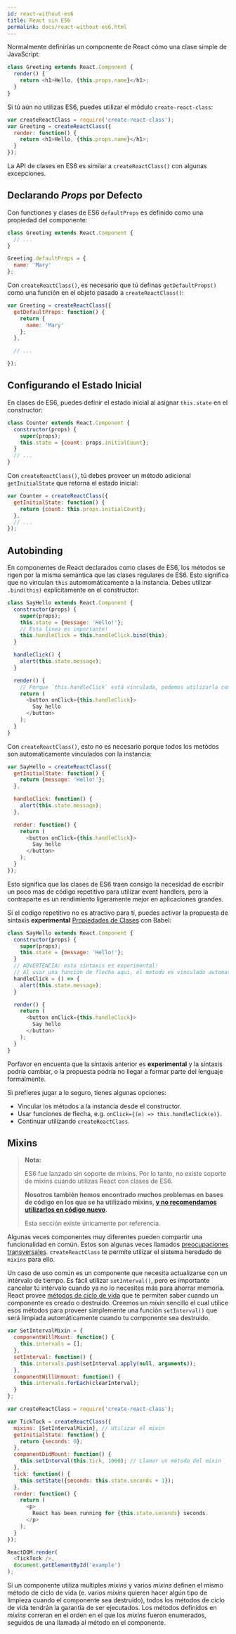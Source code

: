 ```yaml
---
id: react-without-es6
title: React sin ES6
permalink: docs/react-without-es6.html
---
```


Normalmente definirías un componente de React cómo una clase simple de JavaScript:

```javascript
class Greeting extends React.Component {
  render() {
    return <h1>Hello, {this.props.name}</h1>;
  }
}
```

Si tú aún no utilizas ES6, puedes utilizar el módulo `create-react-class`:


```javascript
var createReactClass = require('create-react-class');
var Greeting = createReactClass({
  render: function() {
    return <h1>Hello, {this.props.name}</h1>;
  }
});
```

La API de clases en ES6 es similar a `createReactClass()` con algunas excepciones.

## Declarando _Props_ por Defecto

Con functiones y clases de ES6 `defaultProps` es definido como una propiedad del componente:

```javascript
class Greeting extends React.Component {
  // ...
}

Greeting.defaultProps = {
  name: 'Mary'
};
```

Con `createReactClass()`, es necesario que tú definas `getDefaultProps()` como una función en el objeto pasado a `createReactClass()`:

```javascript
var Greeting = createReactClass({
  getDefaultProps: function() {
    return {
      name: 'Mary'
    };
  },

  // ...

});
```

## Configurando el Estado Inicial

En clases de ES6, puedes definir el estado inicial al asignar `this.state` en el constructor:

```javascript
class Counter extends React.Component {
  constructor(props) {
    super(props);
    this.state = {count: props.initialCount};
  }
  // ...
}
```

Con `createReactClass()`, tú debes proveer un método adicional `getInitialState` que retorna el estado inicial:

```javascript
var Counter = createReactClass({
  getInitialState: function() {
    return {count: this.props.initialCount};
  },
  // ...
});
```

## Autobinding

En componentes de React declarados como clases de ES6, los métodos se rigen por la misma semántica que las clases regulares de ES6. Esto significa que no vinculan `this` automomáticamente a la instancia. Debes utilizar `.bind(this)` explícitamente en el constructor:

```javascript
class SayHello extends React.Component {
  constructor(props) {
    super(props);
    this.state = {message: 'Hello!'};
    // Esta linea es importante!
    this.handleClick = this.handleClick.bind(this);
  }

  handleClick() {
    alert(this.state.message);
  }

  render() {
    // Porque `this.handleClick` está vinculada, podemos utilizarla como un event handler
    return (
      <button onClick={this.handleClick}>
        Say hello
      </button>
    );
  }
}
```

Con `createReactClass()`, esto no es necesario porque todos los metódos son automaticamente vinculados con la instancia:

```javascript
var SayHello = createReactClass({
  getInitialState: function() {
    return {message: 'Hello!'};
  },

  handleClick: function() {
    alert(this.state.message);
  },

  render: function() {
    return (
      <button onClick={this.handleClick}>
        Say hello
      </button>
    );
  }
});
```

Esto significa que las clases de ES6 traen consigo la necesidad de escribir un poco mas de código repetitivo para utilizar event handlers, pero la contraparte es un rendimiento ligeramente mejor en aplicaciones grandes.

Sí el codigo repetitivo no es atractivo para tí, puedes activar la propuesta de síntaxis **experimental** [Propiedades de Clases](https://babeljs.io/docs/plugins/transform-class-properties/) con Babel:


```javascript
class SayHello extends React.Component {
  constructor(props) {
    super(props);
    this.state = {message: 'Hello!'};
  }
  // ADVERTENCIA: esta síntaxis es experimental!
  // Al usar una función de flecha aqui, el metodo es vinculado automaticamente:
  handleClick = () => {
    alert(this.state.message);
  }

  render() {
    return (
      <button onClick={this.handleClick}>
        Say hello
      </button>
    );
  }
}
```

Porfavor en encuenta que la síntaxis anterior es **experimental** y la síntaxis podría cambiar, o la propuesta podría no llegar a formar parte del lenguaje formalmente.

Si prefieres jugar a lo seguro, tienes algunas opciones:

* Vincular los métodos a la instancia desde el constructor.
* Usar funciones de flecha, e.g. `onClick={(e) => this.handleClick(e)}`.
* Continuar utilizando `createReactClass`.

## Mixins

>**Nota:**
>
>ES6 fue lanzado sin soporte de mixins. Por lo tanto, no existe soporte de mixins cuando utilizas React con clases de ES6.
>
>**Nosotros también hemos encontrado muchos problemas en bases de código en los que se ha utilizado mixins, [y no recomendamos utilizarlos en código nuevo](/blog/2016/07/13/mixins-considered-harmful.html).**
>
>Esta sección existe únicamente por referencia.

Algunas veces componentes muy diferentes pueden compartir una funcionalidad en común. Estos son algunas veces llamados [preocupaciones transversales](https://en.wikipedia.org/wiki/Cross-cutting_concern). `createReactClass` te permite utilizar el sistema heredado de `mixins` para ello.

Un caso de uso común es un componente que necesita actualizarse con un intérvalo de tiempo. Es fácil utilizar `setInterval()`, pero es importante cancelar tú intérvalo cuando ya no lo necesites más para ahorrar memoria. React provee [métodos de ciclo de vida](/docs/react-component.html#the-component-lifecycle) que te permiten saber cuando un componente es creado o destruido. Creemos un _mixin_ sencillo el cual utilice esos métodos para proveer simplemente una función `setInterval()` que será limpiada automáticamente cuando tu componente sea destruido.

```javascript
var SetIntervalMixin = {
  componentWillMount: function() {
    this.intervals = [];
  },
  setInterval: function() {
    this.intervals.push(setInterval.apply(null, arguments));
  },
  componentWillUnmount: function() {
    this.intervals.forEach(clearInterval);
  }
};

var createReactClass = require('create-react-class');

var TickTock = createReactClass({
  mixins: [SetIntervalMixin], // Utilizar el mixin
  getInitialState: function() {
    return {seconds: 0};
  },
  componentDidMount: function() {
    this.setInterval(this.tick, 1000); // Llamar un método del mixin
  },
  tick: function() {
    this.setState({seconds: this.state.seconds + 1});
  },
  render: function() {
    return (
      <p>
        React has been running for {this.state.seconds} seconds.
      </p>
    );
  }
});

ReactDOM.render(
  <TickTock />,
  document.getElementById('example')
);
```

Si un componente utiliza multiples _mixins_ y varios _mixins_ definen el mismo método de ciclo de vida (e. varios _mixins_ quieren hacer algún tipo de limpieza cuando el componente sea destruido), todos los métodos de ciclo de vida tendrán la garantía de ser ejecutados. Los métodos definidos en _mixins_ correran en el orden en el que los _mixins_ fueron enumerados, seguidos de una llamada al método en el componente.
